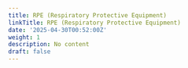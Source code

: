 ```yaml
---
title: RPE (Respiratory Protective Equipment)
linkTitle: RPE (Respiratory Protective Equipment)
date: '2025-04-30T00:52:00Z'
weight: 1
description: No content
draft: false
---
```



